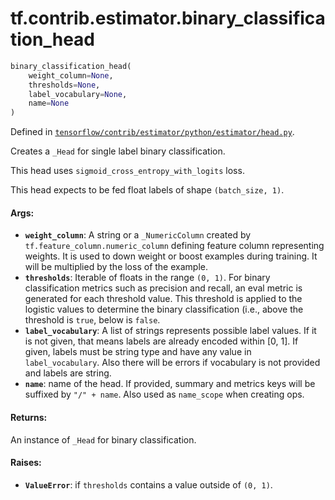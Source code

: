<div itemscope itemtype="http://developers.google.com/ReferenceObject">
<meta itemprop="name" content="tf.contrib.estimator.binary_classification_head" />
</div>

# tf.contrib.estimator.binary_classification_head

``` python
binary_classification_head(
    weight_column=None,
    thresholds=None,
    label_vocabulary=None,
    name=None
)
```



Defined in [`tensorflow/contrib/estimator/python/estimator/head.py`](https://www.tensorflow.org/code/tensorflow/contrib/estimator/python/estimator/head.py).

Creates a `_Head` for single label binary classification.

This head uses `sigmoid_cross_entropy_with_logits` loss.

This head expects to be fed float labels of shape `(batch_size, 1)`.

#### Args:

* <b>`weight_column`</b>: A string or a `_NumericColumn` created by
    `tf.feature_column.numeric_column` defining feature column representing
    weights. It is used to down weight or boost examples during training. It
    will be multiplied by the loss of the example.
* <b>`thresholds`</b>: Iterable of floats in the range `(0, 1)`. For binary
    classification metrics such as precision and recall, an eval metric is
    generated for each threshold value. This threshold is applied to the
    logistic values to determine the binary classification (i.e., above the
    threshold is `true`, below is `false`.
* <b>`label_vocabulary`</b>: A list of strings represents possible label values. If it
    is not given, that means labels are already encoded within [0, 1]. If
    given, labels must be string type and have any value in
    `label_vocabulary`. Also there will be errors if vocabulary is not
    provided and labels are string.
* <b>`name`</b>: name of the head. If provided, summary and metrics keys will be
    suffixed by `"/" + name`. Also used as `name_scope` when creating ops.


#### Returns:

An instance of `_Head` for binary classification.


#### Raises:

* <b>`ValueError`</b>: if `thresholds` contains a value outside of `(0, 1)`.